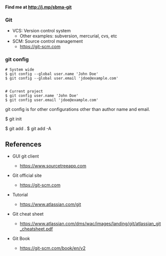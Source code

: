 #### Find me at http://j.mp/sbma-git

### Git
* VCS: Version control system
  * Other examples: subversion, mercurial, cvs, etc
* SCM: Source control management
  * https://git-scm.com

### git config
```
# System wide
$ git config --global user.name 'John Doe'
$ git config --global user.email 'jdoe@example.com'


# Current project
$ git config user.name 'John Doe'
$ git config user.email 'jdoe@example.com'

```
git config is for other configurations other than author name and email.


$ git init

$ git add .
$ git add -A


References
----------

* GUI git client
  * https://www.sourcetreeapp.com

* Git official site
  * https://git-scm.com

* Tutorial
  * https://www.atlassian.com/git

* Git cheat sheet
  * https://www.atlassian.com/dms/wac/images/landing/git/atlassian_git_cheatsheet.pdf

* Git Book
  * https://git-scm.com/book/en/v2
